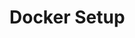 # Docker Setup

<!-- 
Include:
1. Dockerfile and docker-compose usage.
2. Running the app in a containerized environment.
3. Common Docker commands for managing the app.
-->
